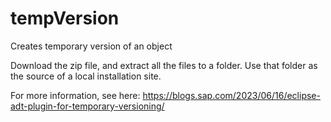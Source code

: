 # tempVersion
Creates temporary version of an object

Download the zip file, and extract all the files to a folder. Use that folder as the source of a local installation site.

For more information, see here: https://blogs.sap.com/2023/06/16/eclipse-adt-plugin-for-temporary-versioning/
